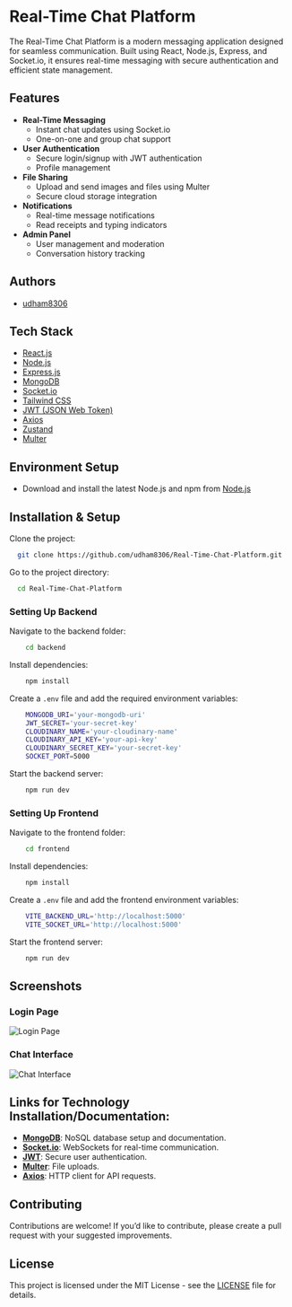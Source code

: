 # Real-Time Chat Platform

The Real-Time Chat Platform is a modern messaging application designed for seamless communication. Built using React, Node.js, Express, and Socket.io, it ensures real-time messaging with secure authentication and efficient state management.

<!--   ## Demo -->
<!-- [chatapp.example.com](https://chatapp.example.com) -->

## Features

- **Real-Time Messaging**  
   - Instant chat updates using Socket.io
   - One-on-one and group chat support  
- **User Authentication**  
   - Secure login/signup with JWT authentication  
   - Profile management  
- **File Sharing**  
   - Upload and send images and files using Multer  
   - Secure cloud storage integration  
- **Notifications**  
   - Real-time message notifications  
   - Read receipts and typing indicators  
- **Admin Panel**  
   - User management and moderation  
   - Conversation history tracking  

## Authors

- [udham8306](https://github.com/udham8306)

## Tech Stack

- [React.js](https://reactjs.org/)
- [Node.js](https://nodejs.org/en/)
- [Express.js](https://expressjs.com/)
- [MongoDB](https://www.mongodb.com/)
- [Socket.io](https://socket.io/)
- [Tailwind CSS](https://tailwindcss.com/)
- [JWT (JSON Web Token)](https://jwt.io/)
- [Axios](https://axios-http.com/docs/intro)
- [Zustand](https://zustand-demo.pmnd.rs/)
- [Multer](https://www.npmjs.com/package/multer)

## Environment Setup

- Download and install the latest Node.js and npm from [Node.js](https://nodejs.org/en/download/)

## Installation & Setup

Clone the project:

```bash
  git clone https://github.com/udham8306/Real-Time-Chat-Platform.git
```

Go to the project directory:

```bash
  cd Real-Time-Chat-Platform
```

### Setting Up Backend

Navigate to the backend folder:
```bash
    cd backend
```

Install dependencies:
```bash
    npm install
```

Create a `.env` file and add the required environment variables:
```bash
    MONGODB_URI='your-mongodb-uri'
    JWT_SECRET='your-secret-key'
    CLOUDINARY_NAME='your-cloudinary-name'
    CLOUDINARY_API_KEY='your-api-key'
    CLOUDINARY_SECRET_KEY='your-secret-key'
    SOCKET_PORT=5000
```

Start the backend server:
```bash
    npm run dev
```

### Setting Up Frontend

Navigate to the frontend folder:
```bash
    cd frontend
```

Install dependencies:
```bash
    npm install
```

Create a `.env` file and add the frontend environment variables:
```bash
    VITE_BACKEND_URL='http://localhost:5000'
    VITE_SOCKET_URL='http://localhost:5000'
```

Start the frontend server:
```bash
    npm run dev
```

## Screenshots

### Login Page  
![Login Page](https://github.com/udham8306/Real-Time-Chat-Platform/issues/1#issue-1234567890)

### Chat Interface  
![Chat Interface](https://github.com/udham8306/Real-Time-Chat-Platform/issues/2#issue-1234567890)

## Links for Technology Installation/Documentation:

- **[MongoDB](https://www.mongodb.com/)**: NoSQL database setup and documentation.
- **[Socket.io](https://socket.io/docs/)**: WebSockets for real-time communication.
- **[JWT](https://jwt.io/introduction/)**: Secure user authentication.
- **[Multer](https://www.npmjs.com/package/multer)**: File uploads.
- **[Axios](https://axios-http.com/docs/intro)**: HTTP client for API requests.

## Contributing

Contributions are welcome! If you’d like to contribute, please create a pull request with your suggested improvements.

## License

This project is licensed under the MIT License - see the [LICENSE](LICENSE) file for details.

